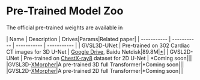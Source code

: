 # Pre-Trained Model Zoo

The official pre-trained weights are available in

| Name      | Description | Drives|Params|Related paper|
| ----------- | ----------- | ----------- | ----------- |
| GVSL3D-UNet | Pre-trained on 302 Cardiac CT images for 3D U-Net | [Google Drive](https://drive.google.com/file/d/12VJbif6Q9KRfVTKWeku2lgDrXl9aoLeX/view?usp=share_link), Baidu Netdisk|89.8M|[*](https://arxiv.org/abs/2303.00874)|
| GVSL2D-UNet | Pre-trained on [ChestX-ray8](https://openaccess.thecvf.com/content_cvpr_2017/html/Wang_ChestX-ray8_Hospital-Scale_Chest_CVPR_2017_paper.html) dataset for 2D U-Net | *Coming soon|||
|GVSL3D-[XMorpher](https://arxiv.org/abs/2206.07349)|A pre-trained 3D full Transformer|*Coming soon|||
|GVSL2D-[XMorpher](https://arxiv.org/abs/2206.07349)|A pre-trained 2D full Transformer|*Coming soon|||
